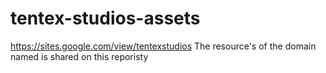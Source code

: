 # tentex-studios-assets
https://sites.google.com/view/tentexstudios The resource's of the domain named is shared on this reporisty
